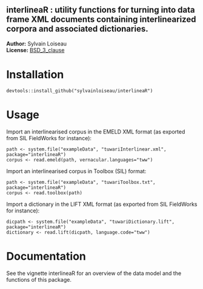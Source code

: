 ## interlineaR : utility functions for turning into data frame XML documents containing interlinearized corpora and associated dictionaries.

**Author:** Sylvain Loiseau<br/>
**License:** [BSD_3_clause](https://opensource.org/licenses/BSD-3-Clause)


# Installation

```{r}
devtools::install_github("sylvainloiseau/interlineaR")
```

# Usage

Import an interlinearised corpus in the EMELD XML format (as exported from SIL FieldWorks for instance):

```{r}
path <- system.file("exampleData", "tuwariInterlinear.xml", package="interlineaR")
corpus <- read.emeld(path, vernacular.languages="tww")
```

Import an interlinearised corpus in Toolbox (SIL) format:

```{r}
path <- system.file("exampleData", "tuwariToolbox.txt", package="interlineaR")
corpus <- read.toolbox(path)
```

Import a dictionary in the LIFT XML format (as exported from SIL FieldWorks for instance):

```{r}
dicpath <- system.file("exampleData", "tuwariDictionary.lift", package="interlineaR")
dictionary <- read.lift(dicpath, language.code="tww")
```

# Documentation

See the vignette interlineaR for an overview of the data model and the functions of this package.